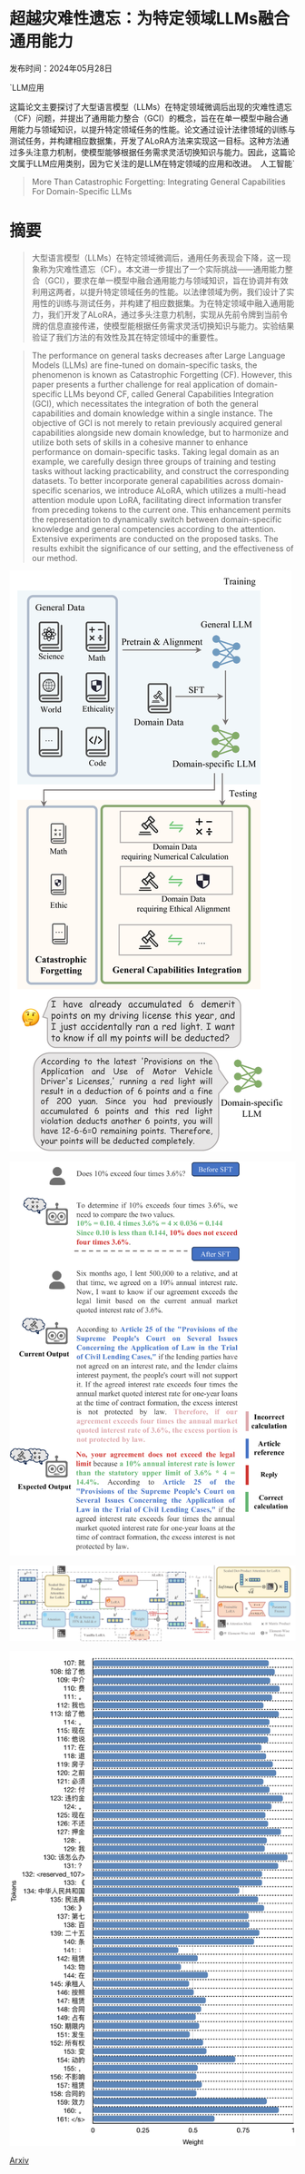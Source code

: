 # 超越灾难性遗忘：为特定领域LLMs融合通用能力

发布时间：2024年05月28日

`LLM应用

这篇论文主要探讨了大型语言模型（LLMs）在特定领域微调后出现的灾难性遗忘（CF）问题，并提出了通用能力整合（GCI）的概念，旨在在单一模型中融合通用能力与领域知识，以提升特定领域任务的性能。论文通过设计法律领域的训练与测试任务，并构建相应数据集，开发了ALoRA方法来实现这一目标。这种方法通过多头注意力机制，使模型能够根据任务需求灵活切换知识与能力。因此，这篇论文属于LLM应用类别，因为它关注的是LLM在特定领域的应用和改进。` `人工智能`

> More Than Catastrophic Forgetting: Integrating General Capabilities For Domain-Specific LLMs

# 摘要

> 大型语言模型（LLMs）在特定领域微调后，通用任务表现会下降，这一现象称为灾难性遗忘（CF）。本文进一步提出了一个实际挑战——通用能力整合（GCI），要求在单一模型中融合通用能力与领域知识，旨在协调并有效利用这两者，以提升特定领域任务的性能。以法律领域为例，我们设计了实用性的训练与测试任务，并构建了相应数据集。为在特定领域中融入通用能力，我们开发了ALoRA，通过多头注意力机制，实现从先前令牌到当前令牌的信息直接传递，使模型能根据任务需求灵活切换知识与能力。实验结果验证了我们方法的有效性及其在特定领域中的重要性。

> The performance on general tasks decreases after Large Language Models (LLMs) are fine-tuned on domain-specific tasks, the phenomenon is known as Catastrophic Forgetting (CF). However, this paper presents a further challenge for real application of domain-specific LLMs beyond CF, called General Capabilities Integration (GCI), which necessitates the integration of both the general capabilities and domain knowledge within a single instance. The objective of GCI is not merely to retain previously acquired general capabilities alongside new domain knowledge, but to harmonize and utilize both sets of skills in a cohesive manner to enhance performance on domain-specific tasks. Taking legal domain as an example, we carefully design three groups of training and testing tasks without lacking practicability, and construct the corresponding datasets. To better incorporate general capabilities across domain-specific scenarios, we introduce ALoRA, which utilizes a multi-head attention module upon LoRA, facilitating direct information transfer from preceding tokens to the current one. This enhancement permits the representation to dynamically switch between domain-specific knowledge and general competencies according to the attention. Extensive experiments are conducted on the proposed tasks. The results exhibit the significance of our setting, and the effectiveness of our method.

![超越灾难性遗忘：为特定领域LLMs融合通用能力](../../../paper_images/2405.17830/x1.png)

![超越灾难性遗忘：为特定领域LLMs融合通用能力](../../../paper_images/2405.17830/x2.png)

![超越灾难性遗忘：为特定领域LLMs融合通用能力](../../../paper_images/2405.17830/x3.png)

![超越灾难性遗忘：为特定领域LLMs融合通用能力](../../../paper_images/2405.17830/x4.png)

[Arxiv](https://arxiv.org/abs/2405.17830)